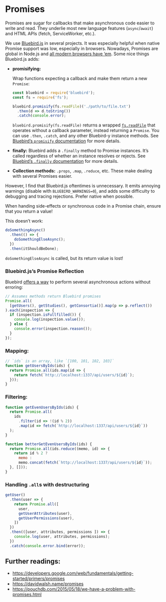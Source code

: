 # Promises

Promises are sugar for callbacks that make asynchronous code easier to write and read. They underlie most new language features (`async`/`await`) and HTML APIs (fetch, ServiceWorker, etc.).

We use [Bluebird.js](http://bluebirdjs.com/docs/getting-started.html) in several projects. It was especially helpful when native Promise support was low, especially in browsers. Nowadays, Promises are global in Node.js and [all modern browsers have ‘em](http://caniuse.com/#feat=promises). Some nice things Bluebird.js adds:

* **promisifying:**

  Wrap functions expecting a callback and make them return a new `Promise`:

  ```js
  const bluebird = require('bluebird');
  const fs = require('fs');

  bluebird.promisify(fs.readFile)('./path/to/file.txt')
    .then(d => d.toString())
    .catch(console.error);
  ```

  `bluebird.promisify(fs.readFile)` returns a wrapped [`fs.readFile`](https://nodejs.org/api/fs.html#fs_fs_readfile_file_options_callback) that operates without a callback parameter, instead returning a `Promise`. You can use `.then`, `.catch`, and any other Bluebird-y instance methods. See [Bluebird’s `promisify` documentation](http://bluebirdjs.com/docs/api/promise.promisify.html) for more details.
* **finally:** Bluebird adds a `.finally` method to Promise instances. It’s called regardless of whether an instance resolves or rejects. See [Bluebird’s `.finally` documentation](http://bluebirdjs.com/docs/api/finally.html) for more details.
* **Collection methods:** `.props`, `.map`, `.reduce`, etc. These make dealing with several Promises easier.

However, I find that Bluebird.js oftentimes is unnecessary. It emits annoying warnings (disable with `BLUEBIRD_WARNINGS=0`), and adds some difficulty to debugging and tracing rejections. Prefer native when possible.

When handing side-effects or synchronous code in a Promise chain, ensure that you return a value!

This doesn’t work:

```js
doSomethingAsync()
  .then(() => {
    doSomethingElseAsync();
  })
  .then(itShouldBeDone);
```

`doSomethingElseAsync` is called, but its return value is lost!

### Bluebird.js’s Promise Reflection

Bluebird [offers a way](http://bluebirdjs.com/docs/api/reflect.html) to perform several asynchronous actions without erroring:

```js
// Assumes methods return Bluebird promises
Promise.all(
  [getUsers(), getStudies(), getConsortia()].map(p => p.reflect())
).each(inspection => {
  if (inspection.isFullfilled()) {
    console.log(inspection.value());
  } else {
    console.error(inspection.reason());
  }
});
```

### Mapping:

```js
// `ids` is an array, like `[100, 101, 102, 103]`
function getUsersByIds(ids) {
  return Promise.all(ids.map(id => {
    return fetch(`http://localhost:1337/api/users/${id}`);
  }));
}
```

### Filtering:

```js
function getEvenUsersByIds(ids) {
  return Promise.all(
    ids
      .filter(id => !(id % 2))
      .map(id => fetch(`http://localhost:1337/api/users/${id}`))
  );
}

function betterGetEvenUsersByIds(ids) {
  return Promise.all(ids.reduce((memo, id) => {
    return id % 2 ?
      memo :
      memo.concat(fetch(`http://localhost:1337/api/users/${id}`));
  }, []));
}
```

### Handling `.all`s with destructuring

```js
getUser()
  .then(user => {
    return Promise.all([
      user,
      getUserAttributes(user),
      getUserPermissions(user),
    ])
  })
  .then(([user, attributes, permissions ]) => {
    console.log(user, attributes, permissions);
  })
  .catch(console.error.bind(error));
```

## Further readings:

* https://developers.google.com/web/fundamentals/getting-started/primers/promises
* https://davidwalsh.name/promises
* https://pouchdb.com/2015/05/18/we-have-a-problem-with-promises.html



